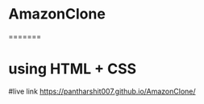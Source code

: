 # AmazonClone

=======
# using HTML + CSS

#live link
https://pantharshit007.github.io/AmazonClone/

